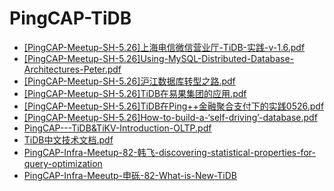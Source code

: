 # <span id = "pingcap-tidb">PingCAP-TiDB</span>
* [[PingCAP-Meetup-SH-5.26]上海电信微信营业厅-TiDB-实践-v-1.6.pdf](/doc/pingcap/[PingCAP-Meetup-SH-5.26]上海电信微信营业厅-TiDB-实践-v-1.6.pdf)
* [[PingCAP-Meetup-SH-5.26]Using-MySQL-Distributed-Database-Architectures-Peter.pdf](/doc/pingcap/[PingCAP-Meetup-SH-5.26]Using-MySQL-Distributed-Database-Architectures-Peter.pdf)
* [[PingCAP-Meetup-SH-5.26]沪江数据库转型之路.pdf](/doc/pingcap/[PingCAP-Meetup-SH-5.26]沪江数据库转型之路.pdf)
* [[PingCAP-Meetup-SH-5.26]TiDB在易果集团的应用.pdf](/doc/pingcap/[PingCAP-Meetup-SH-5.26]TiDB在易果集团的应用.pdf)
* [[PingCAP-Meetup-SH-5.26]TiDB在Ping++金融聚合支付下的实践0526.pdf](/doc/pingcap/[PingCAP-Meetup-SH-5.26]TiDB在Ping++金融聚合支付下的实践0526.pdf)
* [[PingCAP-Meetup-SH-5.26]How-to-build-a-‘self-driving’-database.pdf](/doc/pingcap/[PingCAP-Meetup-SH-5.26]How-to-build-a-‘self-driving’-database.pdf)
* [PingCAP---TiDB&TiKV-Introduction-OLTP.pdf](/doc/pingcap/PingCAP---TiDB&TiKV-Introduction-OLTP.pdf)
* [TiDB中文技术文档.pdf](/doc/pingcap/TiDB中文技术文档.pdf)
* [PingCAP-Infra-Meetup-82-韩飞-discovering-statistical-properties-for-query-optimization](/doc/pingcap/PingCAP-Infra-Meetup-82-韩飞-discovering-statistical-properties-for-query-optimization.pdf)
* [PingCAP-Infra-Meeutp-申砾-82-What-is-New-TiDB](/doc/pingcap/PingCAP-Infra-Meeutp-申砾-82-What-is-New-TiDB.pdf)